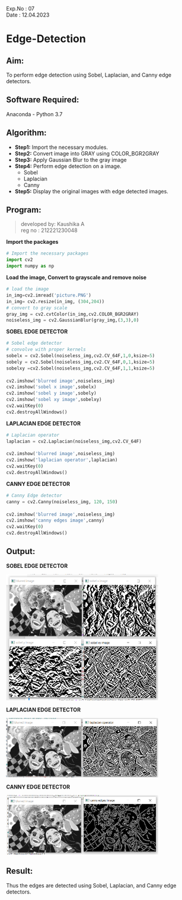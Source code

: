 Exp.No : 07 
&emsp;
&emsp;
&emsp;
&emsp;
&emsp;
&emsp;
&emsp;
&emsp;
&emsp;
&emsp;
&emsp;
&emsp;
&emsp;
&emsp;
&emsp;
&emsp;
&emsp;
&emsp;
&emsp;
&emsp;
&emsp;
&emsp;
Date : 12.04.2023 
<br>
# Edge-Detection
## Aim:
To perform edge detection using Sobel, Laplacian, and Canny edge detectors.

## Software Required:
Anaconda - Python 3.7

## Algorithm:
- **Step1:** Import the necessary modules.
- **Step2:** Convert image into GRAY using COLOR_BGR2GRAY
- **Step3:** Apply Gaussian Blur to the gray image
- **Step4:** Perform edge detection on a image.
  - Sobel
  - Laplacian
  - Canny
- **Step5:** Display the original images with edge detected images.

## Program:
> developed by: Kaushika A <br>
> reg no : 212221230048

**Import the packages**
``` Python
# Import the necessary packages
import cv2
import numpy as np
```

**Load the image, Convert to grayscale and remove noise**

```python
# load the image
in_img=cv2.imread('picture.PNG')
in_img= cv2.resize(in_img, (304,204))
# convert to gray scale
gray_img = cv2.cvtColor(in_img,cv2.COLOR_BGR2GRAY)
noiseless_img = cv2.GaussianBlur(gray_img,(3,3),0)
```
**SOBEL EDGE DETECTOR**

```python
# Sobel edge detector
# convolve with proper kernels
sobelx = cv2.Sobel(noiseless_img,cv2.CV_64F,1,0,ksize=5)
sobely = cv2.Sobel(noiseless_img,cv2.CV_64F,0,1,ksize=5)
sobelxy =cv2.Sobel(noiseless_img,cv2.CV_64F,1,1,ksize=5)

cv2.imshow('blurred image',noiseless_img)
cv2.imshow('sobel x image',sobelx)
cv2.imshow('sobel y image',sobely)
cv2.imshow('sobel xy image',sobelxy)
cv2.waitKey(0)
cv2.destroyAllWindows()
```
**LAPLACIAN EDGE DETECTOR**

```python
# Laplacian operator
laplacian = cv2.Laplacian(noiseless_img,cv2.CV_64F)

cv2.imshow('blurred image',noiseless_img)
cv2.imshow('laplacian operator',laplacian)
cv2.waitKey(0)
cv2.destroyAllWindows()
```
**CANNY EDGE DETECTOR**

```python
# Canny Edge detector
canny = cv2.Canny(noiseless_img, 120, 150)

cv2.imshow('blurred image',noiseless_img)
cv2.imshow('canny edges image',canny)
cv2.waitKey(0)
cv2.destroyAllWindows()
```
## Output:
**SOBEL EDGE DETECTOR**

<img src="https://github.com/Kaushika-Anandh/Edge-Detection/blob/main/1.PNG" width="410" height="340">

**LAPLACIAN EDGE DETECTOR**

<img src="https://github.com/Kaushika-Anandh/Edge-Detection/blob/main/2.PNG" width="410" height="160">

**CANNY EDGE DETECTOR**

<img src="https://github.com/Kaushika-Anandh/Edge-Detection/blob/main/3.PNG" width="410" height="160">

## Result:
Thus the edges are detected using Sobel, Laplacian, and Canny edge detectors.
